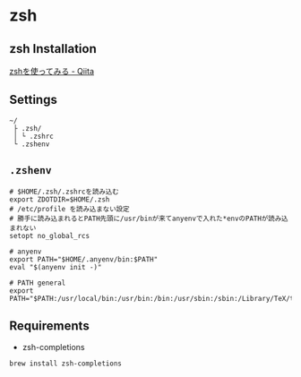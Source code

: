 # zsh

## zsh Installation
[zshを使ってみる - Qiita](https://qiita.com/ryutoyasugi/items/cb895814d4149ca44f12)

## Settings

```
~/
 ├ .zsh/
 │ └ .zshrc
 └ .zshenv
```

## `.zshenv`

```shell:.zshenv
# $HOME/.zsh/.zshrcを読み込む
export ZDOTDIR=$HOME/.zsh
# /etc/profile を読み込まない設定
# 勝手に読み込まれるとPATH先頭に/usr/binが来てanyenvで入れた*envのPATHが読み込まれない
setopt no_global_rcs

# anyenv
export PATH="$HOME/.anyenv/bin:$PATH"
eval "$(anyenv init -)"

# PATH general
export PATH="$PATH:/usr/local/bin:/usr/bin:/bin:/usr/sbin:/sbin:/Library/TeX/texbin:"
```

## Requirements
- zsh-completions

```
brew install zsh-completions
```
